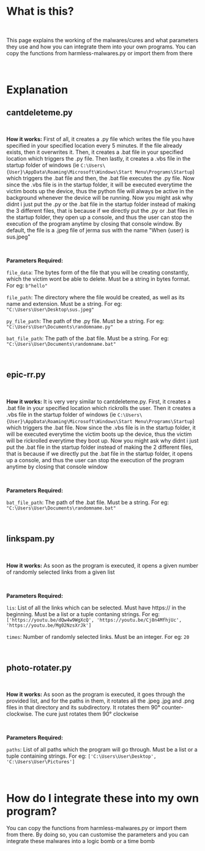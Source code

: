 # What is this?
<br>

This page explains the working of the malwares/cures and what parameters they use and how you can integrate them into your own programs. You can copy the functions from harmless-malwares.py or import them from there

<br>

# Explanation

## cantdeleteme.py
<br>

**How it works:** First of all, it creates a .py file which writes the file you have specified in your specified location every 5 minutes. If the file already exists, then it overwrites it. Then, it creates a .bat file in your specified location which triggers the .py file. Then lastly, it creates a .vbs file in the startup folder of windows (ie `C:\Users\{User}\AppData\Roaming\Microsoft\Windows\Start Menu\Programs\Startup`) which triggers the .bat file and then, the .bat file executes the .py file. Now since the .vbs file is in the startup folder, it will be executed everytime the victim boots up the device, thus the python file will always be active in the background whenever the device will be running. Now you might ask why didnt i just put the .py or the .bat file in the startup folder instead of making the 3 different files, that is because if we directly put the .py or .bat files in the startup folder, they open up a console, and thus the user can stop the execution of the program anytime by closing that console window. By default, the file is a .jpeg file of jerma sus with the name "When {user} is sus.jpeg"

<br>

**Parameters Required:** 

``file_data``: The bytes form of the file that you will be creating constantly, which the victim wont be able to delete. Must be a string in bytes format. For eg: `b"hello"`

``file_path``: The directory where the file would be created, as well as its name and extension. Must be a string. For eg: `"C:\Users\User\Desktop\sus.jpeg"`

``py_file_path``: The path of the .py file. Must be a string. For eg: `"C:\Users\User\Documents\randomname.py"`

``bat_file_path``: The path of the .bat file. Must be a string. For eg: `"C:\Users\User\Documents\randomname.bat"`

<br>

## epic-rr.py
<br>

**How it works:** It is very very similar to cantdeleteme.py. First, it creates a .bat file in your specified location which rickrolls the user. Then it creates a .vbs file in the startup folder of windows (ie `C:\Users\{User}\AppData\Roaming\Microsoft\Windows\Start Menu\Programs\Startup`) which triggers the .bat file. Now since the .vbs file is in the startup folder, it will be executed everytime the victim boots up the device, thus the victim will be rickrolled everytime they boot up. Now you might ask why didnt i just put the .bat file in the startup folder instead of making the 2 different files, that is because if we directly put the .bat file in the startup folder, it opens up a console, and thus the user can stop the execution of the program anytime by closing that console window

<br>

**Parameters Required:** 

``bat_file_path``: The path of the .bat file. Must be a string. For eg: `"C:\Users\User\Documents\randomname.bat"`

<br>

## linkspam.py
<br>

**How it works:** As soon as the program is executed, it opens a given number of randomly selected links from a given list

<br>

**Parameters Required:** 

``lis``: List of all the links which can be selected. Must have https:// in the beginning. Must be a list or a tuple contaning strings. For eg: `['https://youtu.be/dQw4w9WgXcQ', 'https://youtu.be/Cj8n4MfhjUc', 'https://youtu.be/Mg02NzsXrJk']`

``times``: Number of randomly selected links. Must be an integer. For eg: ``20``

<br>

## photo-rotater.py
<br>

**How it works:** As soon as the program is executed, it goes through the provided list, and for the paths in them, it rotates all the .jpeg .jpg and .png files in that directory and its subdirectory. It rotates them 90° counter-clockwise. The cure just rotates them 90° clockwise

<br>

**Parameters Required:** 

``paths``: List of all paths which the program will go through. Must be a list or a tuple containing strings. For eg: `['C:\Users\User\Desktop', 'C:\Users\User\Pictures']`

<br>

# How do I integrate these into my own program?

You can copy the functions from harmless-malwares.py or import them from there. By doing so, you can customise the parameters and you can integrate these malwares into a logic bomb or a time bomb